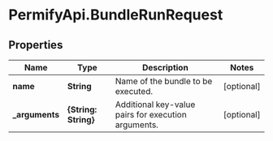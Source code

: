 # PermifyApi.BundleRunRequest

## Properties

Name | Type | Description | Notes
------------ | ------------- | ------------- | -------------
**name** | **String** | Name of the bundle to be executed. | [optional] 
**_arguments** | **{String: String}** | Additional key-value pairs for execution arguments. | [optional] 


